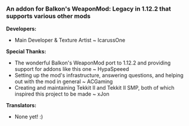 ### An addon for Balkon's WeaponMod: Legacy in 1.12.2 that supports various other mods

**Developers:**

* Main Developer & Texture Artist ~ IcarussOne

**Special Thanks:**

- The wonderful Balkon's WeaponMod port to 1.12.2 and providing support for addons like this one ~ HypaSpeeed
- Setting up the mod's infrastructure, answering questions, and helping out with the mod in general ~ ACGaming
- Creating and maintaining Tekkit II and Tekkit II SMP, both of which inspired this project to be made ~ xJon

**Translators:**

- None yet! :)